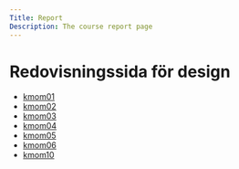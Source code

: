 ```yaml
---
Title: Report
Description: The course report page
---
```


Redovisningssida för design
==================

* [kmom01](report/kmom01)
* [kmom02](report/kmom02)
* [kmom03](report/kmom03)
* [kmom04](report/kmom04)
* [kmom05](report/kmom05)
* [kmom06](report/kmom06)
* [kmom10](report/kmom10)